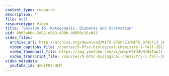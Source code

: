 ```yaml
---
content_type: resource
description: ''
file: null
resourcetype: Video
title: 'Session 16: Ketogenesis, Diabetes and Starvation'
uid: 0903a06d-2d92-e963-d89b-b6899c15cb83
video_files:
  archive_url: http://archive.org/download/MIT5.07SCF13/MIT5_07SCF13_JE-Ses16_300k.mp4
  video_captions_file: /courses/5-07sc-biological-chemistry-i-fall-2013/3a66dac710385d0db3475187b6da5f00_qmqiF0YJ4LM.vtt
  video_thumbnail_file: https://img.youtube.com/vi/qmqiF0YJ4LM/default.jpg
  video_transcript_file: /courses/5-07sc-biological-chemistry-i-fall-2013/800a1b297ab8c3da395e7deb6bf27b15_qmqiF0YJ4LM.pdf
video_metadata:
  youtube_id: qmqiF0YJ4LM
---
```


